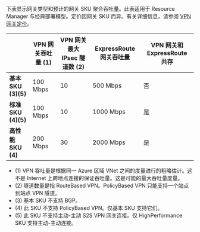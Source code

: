 下表显示网关类型和预计的网关 SKU 聚合吞吐量。此表适用于 Resource Manager 与经典部署模型。定价因网关 SKU 而异。有关详细信息，请参阅 [VPN 网关定价](/pricing/details/vpn-gateway/)。

| | **VPN 网关吞吐量 (1)** | **VPN 网关最大 IPsec 隧道数 (2)** | **ExpressRoute 网关吞吐量** | **VPN 网关和 ExpressRoute 共存** |
| --- | --- | --- | --- | --- |
| **基本 SKU (3)(5)** |100 Mbps |10 |500 Mbps |否 |
| **标准 SKU (4)(5)** |100 Mbps |10 |1000 Mbps |是 |
| **高性能 SKU (4)** |200 Mbps |30 |2000 Mbps |是 |

* (1) VPN 吞吐量是根据同一 Azure 区域 VNet 之间的度量进行的粗略估计。这不是 Internet 上跨地点连接的保证吞吐量。这是可能的最大吞吐量度量。
* (2) 隧道数量是指 RouteBased VPN。PolicyBased VPN 只能支持一个站点到站点 VPN 隧道。
* (3) 基本 SKU 不支持 BGP。
* (4) 此 SKU 不支持 PolicyBased VPN。仅基本 SKU 支持它们。
* (5) 此 SKU 不支持主动-主动 S2S VPN 网关连接。仅 HighPerformance SKU 支持主动-主动连接。

<!---HONumber=Mooncake_1219_2016-->